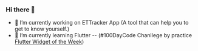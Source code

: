 ### Hi there 👋

- 🔭 I’m currently working on ETTracker App (A tool that can help you to get to know yourself.)
- 🌱 I’m currently learning Flutter -- (#100DayCode Chanllege by practice [Flutter Widget of the Week](https://github.com/CharlesCCC/flutter-widget-of-the-week))


<!--
**CharlesCCC/CharlesCCC** is a ✨ _special_ ✨ repository because its `README.md` (this file) appears on your GitHub profile.

![image title](https://rushter.com/counter.svg)

Here are some ideas to get you started:

- 👯 I’m looking to collaborate on ...
- 🤔 I’m looking for help with ...
- 💬 Ask me about ...
- 📫 How to reach me: ...
- 😄 Pronouns: ...
- ⚡ Fun fact: ...

-->
